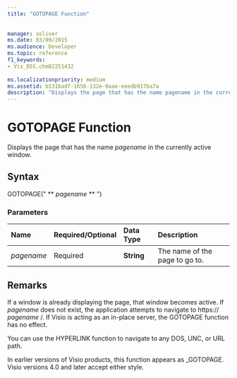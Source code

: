 ```yaml
---
title: "GOTOPAGE Function"
 
 
manager: soliver
ms.date: 03/09/2015
ms.audience: Developer
ms.topic: reference
f1_keywords:
- Vis_DSS.chm82251432
 
ms.localizationpriority: medium
ms.assetid: b131badf-1656-132e-0aae-eeedb917ba7a
description: "Displays the page that has the name pagename in the currently active window."
---
```


# GOTOPAGE Function

Displays the page that has the name  *pagename*  in the currently active window. 
  
## Syntax

GOTOPAGE(" ** *pagename* ** ") 
  
### Parameters

|**Name**|**Required/Optional**|**Data Type**|**Description**|
|:-----|:-----|:-----|:-----|
| _pagename_ <br/> |Required  <br/> |**String** <br/> |The name of the page to go to. |
   
## Remarks

If a window is already displaying the page, that window becomes active. If  *pagename*  does not exist, the application attempts to navigate to https://  *pagename*  /. If Visio is acting as an in-place server, the GOTOPAGE function has no effect. 
  
You can use the HYPERLINK function to navigate to any DOS, UNC, or URL path. 
  
In earlier versions of Visio products, this function appears as _GOTOPAGE. Visio versions 4.0 and later accept either style. 
  

